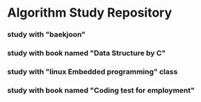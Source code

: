 # Algorithm Study Repository
### study with "baekjoon"
### study with book named "Data Structure by C"
### study with "linux Embedded programming" class
### study with book named "Coding test for employment"
